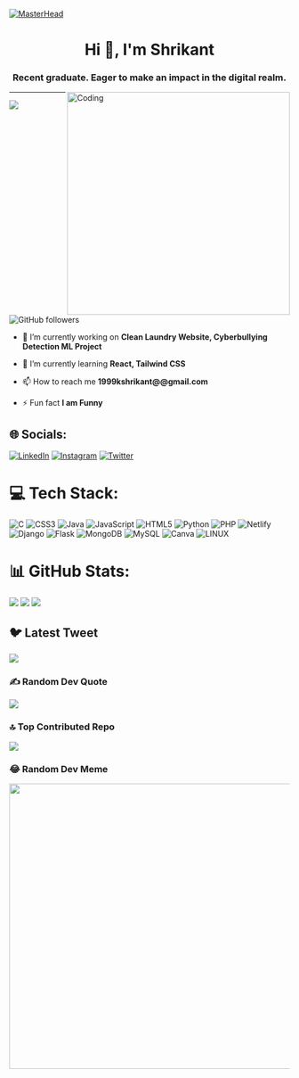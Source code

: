 [![MasterHead](https://developers.giphy.com/branch/master/static/api-512d36c09662682717108a38bbb5c57d.gif)](https://shrikantk7.live)
<h1 align="center">Hi 👋, I'm Shrikant</h1>
<h3 align="center">Recent graduate.
Eager to make an impact in the digital realm.</h3>
<img align="right" alt="Coding" width="400" src="https://cdn.dribbble.com/users/1162077/screenshots/3848914/programmer.gif">


---
[![](https://visitcount.itsvg.in/api?id=kshrikant7&icon=5&color=12)](https://github.com/kshrikant7)

![GitHub followers](https://img.shields.io/github/followers/kshrikant7?style=for-the-badge)


- 🔭 I’m currently working on **Clean Laundry Website, Cyberbullying Detection ML Project**

- 🌱 I’m currently learning **React, Tailwind CSS**

- 📫 How to reach me **1999kshrikant@@gmail.com**

- ⚡ Fun fact **I am Funny**

## 🌐 Socials:
[![LinkedIn](https://img.shields.io/badge/LinkedIn-%230077B5.svg?logo=linkedin&logoColor=white)](https://linkedin.com/in/shrikantk7) [![Instagram](https://img.shields.io/badge/Instagram-%23E4405F.svg?logo=Instagram&logoColor=white)](https://instagram.com/shrikant.k7)  [![Twitter](https://img.shields.io/badge/Twitter-%231DA1F2.svg?logo=Twitter&logoColor=white)](https://twitter.com/k7shrikant) 

# 💻 Tech Stack:
![C](https://img.shields.io/badge/c-%2300599C.svg?style=flat&logo=c&logoColor=white) ![CSS3](https://img.shields.io/badge/css3-%231572B6.svg?style=flat&logo=css3&logoColor=white) ![Java](https://img.shields.io/badge/java-%23ED8B00.svg?style=flat&logo=java&logoColor=white) ![JavaScript](https://img.shields.io/badge/javascript-%23323330.svg?style=flat&logo=javascript&logoColor=%23F7DF1E) ![HTML5](https://img.shields.io/badge/html5-%23E34F26.svg?style=flat&logo=html5&logoColor=white) ![Python](https://img.shields.io/badge/python-3670A0?style=flat&logo=python&logoColor=ffdd54) ![PHP](https://img.shields.io/badge/php-%23777BB4.svg?style=flat&logo=php&logoColor=white) ![Netlify](https://img.shields.io/badge/netlify-%23000000.svg?style=flat&logo=netlify&logoColor=#00C7B7) ![Django](https://img.shields.io/badge/django-%23092E20.svg?style=flat&logo=django&logoColor=white) ![Flask](https://img.shields.io/badge/flask-%23000.svg?style=flat&logo=flask&logoColor=white) ![MongoDB](https://img.shields.io/badge/MongoDB-%234ea94b.svg?style=flat&logo=mongodb&logoColor=white) ![MySQL](https://img.shields.io/badge/mysql-%2300f.svg?style=flat&logo=mysql&logoColor=white) ![Canva](https://img.shields.io/badge/Canva-%2300C4CC.svg?style=flat&logo=Canva&logoColor=white) ![LINUX](https://img.shields.io/badge/Linux-FCC624?style=flat&logo=linux&logoColor=black)
# 📊 GitHub Stats:
![](https://github-readme-stats.vercel.app/api?username=kshrikant7&theme=dark&hide_border=false&include_all_commits=true&count_private=true)
![](https://github-readme-streak-stats.herokuapp.com/?user=kshrikant7&theme=dark&hide_border=false)
![](https://github-readme-stats.vercel.app/api/top-langs/?username=kshrikant7&theme=dark&hide_border=false&include_all_commits=true&count_private=true&layout=compact)

## 🐦 Latest Tweet
[![](https://gtce.itsvg.in/api?username=k7shrikant)](https://github.com/VishwaGauravIn/github-twitter-card-embed)

### ✍️ Random Dev Quote
![](https://quotes-github-readme.vercel.app/api?type=horizontal&theme=radical)

### 🔝 Top Contributed Repo
![](https://github-contributor-stats.vercel.app/api?username=kshrikant7&limit=5&theme=dark&combine_all_yearly_contributions=true)

### 😂 Random Dev Meme
<img src="https://rm.up.railway.app/" width="512px"/>
